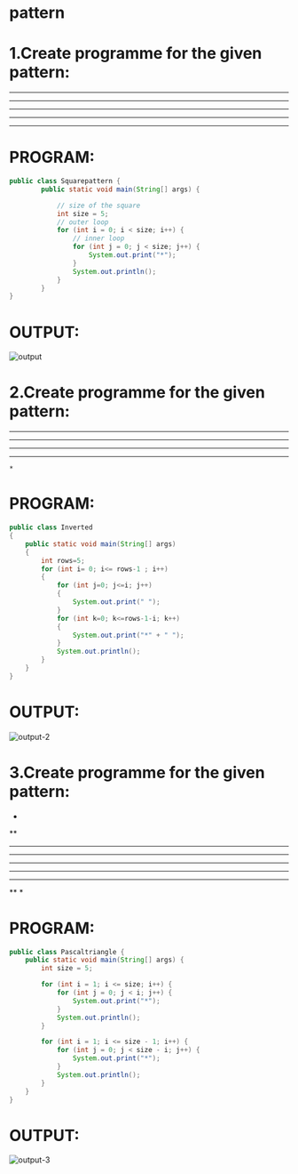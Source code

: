 # pattern
# 1.Create programme for the given pattern:
*****
*****
*****
*****
*****
# PROGRAM:
~~~java
public class Squarepattern {
        public static void main(String[] args) {

            // size of the square
            int size = 5;
            // outer loop
            for (int i = 0; i < size; i++) {
                // inner loop
                for (int j = 0; j < size; j++) {
                    System.out.print("*");
                }
                System.out.println();
            }
        }
}
~~~
# OUTPUT:

![output](https://user-images.githubusercontent.com/95342910/224887174-14b00a41-d705-4d8f-9c7b-44c68ebb4e88.png)

# 2.Create programme for the given pattern:
*********
 *******
  *****
   ***
    *
    
    
# PROGRAM:
~~~java
public class Inverted
{
    public static void main(String[] args)
    {
        int rows=5;
        for (int i= 0; i<= rows-1 ; i++)
        {
            for (int j=0; j<=i; j++)
            {
                System.out.print(" ");
            }
            for (int k=0; k<=rows-1-i; k++)
            {
                System.out.print("*" + " ");
            }
            System.out.println();
        }
    }
}
~~~
# OUTPUT:

![output-2](https://user-images.githubusercontent.com/95342910/224888239-08b1b4b8-0e5e-405e-a0b5-e12c2b11526f.png)

# 3.Create programme for the given pattern:
*
**
***
****
*****
****
***
**
*

# PROGRAM:
~~~java
public class Pascaltriangle {
    public static void main(String[] args) {
        int size = 5;

        for (int i = 1; i <= size; i++) {
            for (int j = 0; j < i; j++) {
                System.out.print("*");
            }
            System.out.println();
        }

        for (int i = 1; i <= size - 1; i++) {
            for (int j = 0; j < size - i; j++) {
                System.out.print("*");
            }
            System.out.println();
        }
    }
}
~~~
# OUTPUT:

![output-3](https://user-images.githubusercontent.com/95342910/224888025-e24ef9d7-b05f-49a7-be82-c7458fa0ae0b.png)
